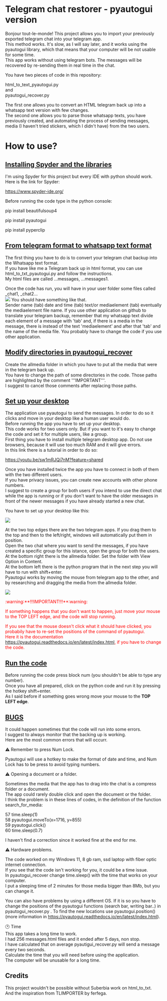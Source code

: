 # Telegram chat restorer - pyautogui version

Bonjour tout-le-monde! This project allows you to import your previously exported telegram chat into your telegram app.  
This method works. It's slow, as I will say later, and it works using the pyautogui library, which that means that your computer will be not usable for some time.  
This app works without using telegram bots. The messages will be recovered by re-sending them in real time in the chat.  

You have two pieces of code in this repository:  

html_to_text_pyautogui.py  
and  
pyautogui_recover.py  

The first one allows you to convert an HTML telegram back up into a whatsapp text version with few changes.  
The second one allows you to parse those whatsapp texts, you have previously created, and automating the process of sending messages, media (I haven't tried stickers, which I didn't have) from the two users.  


# How to use?  


## <ins>Installing Spyder and the libraries</ins>
I'm using Spyder for this project but every IDE with python should work.
Here is the link for Spyder:

https://www.spyder-ide.org/


Before running the code type in the python console:

pip install beautifulsoup4 

pip install pyautogui  

pip install pyperclip 

## <ins>From telegram format to whatsapp text format</ins>  

The first thing you have to do is to convert your telegram chat backup into the Whatsapp text format.  
If you have like me a Telegram back up in html format, you can use html_to_txt_pyautogui.py and follow the instructions.  
My html files are called ...messages, ...messages1.  

Once the code has run, you will have in your user folder some files called _chat1, _chat2...  
![](Screenshot3.png)
You should have something like that.  
Sender name (tab) date and time (tab) text/or mediaelement (tab) eventually the mediaelement file name.
If you use other application on github to translate your telegram backup, remember that my whatsapp text divide each element of a message with 'tab'
and, if there is a media in the message, there is instead of the text 'mediaelement' and after that 'tab' and the name of the media file.
You probably have to change the code if you use other application.

## <ins>Modify directories in pyautogui_recover</ins>

Create the allmedia folder in which you have to put all the media that were in the telegram back up.  
You have to change the path of some directories in the code. Those paths are highlighted by the comment '''IMPORTANT'''.  
I suggest to cancel those comments after replacing those paths.  


## <ins>Set up your desktop</ins>

The application use pyautogui to send the messages. In order to do so it clicks and move in your desktop like a human user would do.  
Before running the app you have to set up your desktop.  
This code works for two users only. But if you want to it's easy to change the code and set it for multiple users, like a group.  
First thing you have to install multiple telegram desktop app. Do not use browsers, because it will use too much RAM and it will give errors.  
In this link there is a tutorial in order to do so:  

https://youtu.be/sw1mRJQi7nM?feature=shared  


Once you have installed twice the app you have to connect in both of them with the two different users.  
If you have privacy issues, you can create new accounts with other phone numbers.  
I suggest to create a group for both users if you intend to use the direct chat while the app is running or if you don't want to have the older messages in front of the newer messages if you have already started a new chat.  


You have to set up your desktop like this:  

![](Screenshot1.png)

At the two top edges there are the two telegram apps. If you drag them to the top and then to the left/right, windows will automatically put them in position.  
Open the two chat where you want to send the messages, if you have created a specific group for this istance, open the group for both the users.  
At the bottom right there is the allmedia folder. Set the folder with View Option in Content.  
At the bottom left there is the python program that in the next step you will have to run with shift+enter.  
Pyautogui works by moving the mouse from telegram app to the other, and by researching and dragging the media from the allmedia folder.  

 
![](Screenshot2.png)

<font color="red">
:warning:**!!!IMPORTANT!!!**:warning:  

If something happens that you don't want to happen, just move your mouse to the TOP LEFT edge, and the code will stop running.  

If you see that the mouse doesn't click what it should have clicked, you probabily have to re-set the positions of the command of pyautogui.  
Here it is the documentation https://pyautogui.readthedocs.io/en/latest/index.html, if you have to change the code.</font>


## <ins>Run the code</ins>

Before running the code press block num (you shouldn't be able to type any number).  
Once you have all prepared, click on the python code and run it by pressing the hotkey shift+enter.  
As I said before if something goes wrong move your mouse to the **TOP LEFT edge**.  


## <ins>BUGS</ins>

It could happen sometimes that the code will run into some errors.  
I suggest to always monitor that the backing up is working.  
Here are the most common errors that will occurr.  


:warning: Remember to press Num Lock.  

Pyautogui will use a hotkey to make the format of date and time, and Num Lock has to be press to avoid typing numbers.  


:warning: Opening a document or a folder. 

Sometimes the media that the app has to drag into the chat is a compress folder or a document.  
The app could rarely double click and open the document or the folder.  
I think the problem is in these lines of codes, in the definition of the function search_for_media:  

57    time.sleep(1)  
58    pyautogui.moveTo(x=1716, y=855)   
59    pyautogui.click()  
60    time.sleep(0.7)  


I haven't find a correction since it worked fine at the end for me.  


:warning: Hardware problems.  

The code worked on my Windows 11, 8 gb ram, ssd laptop with fiber optic internet connection.  
If you see that the code isn't working for you, it could be a time issue.  
In pyautogui_recover change time.sleep() with the time that works on your computer.  
I put a sleeping time of 2 minutes for those media bigger than 8Mb, but you can change it.  

You can also have problems by using a different OS. If it is so you have to change the positions of the pyautogui functions (search bar, writing bar..) 
in pyautogui_recover.py . To find the new locations use pyautogui.position() (more information in https://pyautogui.readthedocs.io/en/latest/index.html).  


🕑 Time  
This app takes a long time to work.  
I had 256 messages.html files and it ended after 5 days, non stop.  
I have calculated that on average pyautigui_recover.py will send a message every two seconds.  
Calculate the time that you will need before using the application.  
The computer will be unusable for a long time.  


## Credits  

This project wouldn't be possible without Suberbia work on html_to_txt.  
And the inspiration from TLIMPORTER by ferfega.
